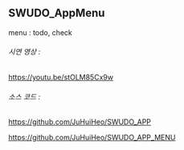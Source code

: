 ## SWUDO_AppMenu
menu : todo, check


###### 시연 영상 : 

https://youtu.be/stOLM85Cx9w


###### 소스 코드 :


https://github.com/JuHuiHeo/SWUDO_APP


https://github.com/JuHuiHeo/SWUDO_APP_MENU
